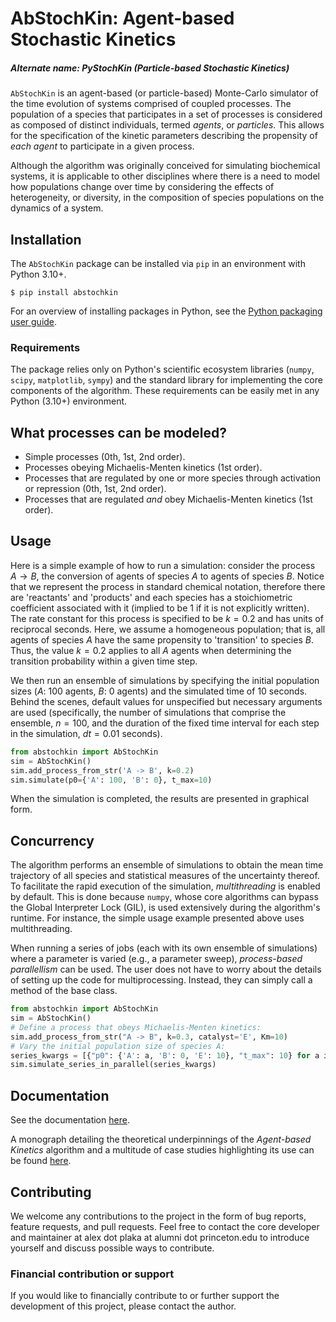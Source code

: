 # AbStochKin: Agent-based Stochastic Kinetics
##### Alternate name: PyStochKin (Particle-based Stochastic Kinetics)

`AbStochKin` is an agent-based (or particle-based) Monte-Carlo simulator of the time 
evolution of systems comprised of coupled processes. The population of a species 
that participates in a set of processes is considered as 
composed of distinct individuals, termed *agents*, or *particles*. 
This allows for the specification of the kinetic parameters describing 
the propensity of *each agent* to participate in a given process. 

Although the algorithm was originally conceived for simulating biochemical 
systems, it is applicable to other disciplines where there is a need to model 
how populations change over time by considering the effects of heterogeneity, 
or diversity, in the composition of species populations on the dynamics of a system.

## Installation
The `AbStochKin` package can be installed via `pip` in an environment with 
Python 3.10+. 
```
$ pip install abstochkin 
```
For an overview of installing packages in Python, see the 
[Python packaging user guide](https://packaging.python.org/en/latest/tutorials/installing-packages/).

### Requirements
The package relies only on Python's scientific ecosystem 
libraries (`numpy`, `scipy`, `matplotlib`, `sympy`) and 
the standard library for implementing the core components of the algorithm. 
These requirements can be easily met in any Python (3.10+) environment.

## What processes can be modeled?
- Simple processes (0th, 1st, 2nd order).
- Processes obeying Michaelis-Menten kinetics (1st order).
- Processes that are regulated by one or more species through activation or repression (0th, 1st, 2nd order).
- Processes that are regulated *and* obey Michaelis-Menten kinetics (1st order).

## Usage
Here is a simple example of how to run a simulation: consider the process 
$A \rightarrow B$, the conversion of agents of species $A$ to agents of species $B$. 
Notice that we represent the process in standard chemical notation, therefore 
there are 'reactants' and 'products' and each species has a stoichiometric 
coefficient associated with it (implied to be $1$ if it is not explicitly written). 
The rate constant for this process is specified to be $k=0.2$ and has units of 
reciprocal seconds. Here, we assume a homogeneous population; that is, all 
agents of species $A$ have the same propensity to 'transition' to species $B$. 
Thus, the value $k=0.2$ applies to all $A$ agents when determining the transition 
probability within a given time step.

We then run an ensemble of simulations by specifying the initial population 
sizes ($A$: $100$ agents, $B$: $0$ agents) and the simulated time of $10$ seconds. 
Behind the scenes, default values for unspecified but necessary arguments are used
(specifically, the number of simulations that comprise the ensemble, $n=100$, 
and the duration of the fixed time interval for each step in the simulation, 
$dt=0.01$ seconds).
```python
from abstochkin import AbStochKin
sim = AbStochKin()
sim.add_process_from_str('A -> B', k=0.2)
sim.simulate(p0={'A': 100, 'B': 0}, t_max=10)
```
When the simulation is completed, the results are presented in graphical form.

## Concurrency
The algorithm performs an ensemble of simulations to obtain the mean time 
trajectory of all species and statistical measures of the uncertainty thereof. 
To facilitate the rapid execution of the simulation, *multithreading* is enabled 
by default. This is done because `numpy`, whose core algorithms can bypass 
the Global Interpreter Lock (GIL), is used extensively during the algorithm's 
runtime. For instance, the simple usage example presented above uses 
multithreading.

When running a series of jobs (each with its own ensemble of simulations) 
where a parameter is varied (e.g., a parameter sweep), *process-based 
parallellism* can be used. The user does not have to worry about 
the details of setting up the code for multiprocessing. Instead, they can simply 
call a method of the base class.
```python
from abstochkin import AbStochKin
sim = AbStochKin()
# Define a process that obeys Michaelis-Menten kinetics:
sim.add_process_from_str("A -> B", k=0.3, catalyst='E', Km=10)
# Vary the initial population size of species A:
series_kwargs = [{"p0": {'A': a, 'B': 0, 'E': 10}, "t_max": 10} for a in range(40, 51)]
sim.simulate_series_in_parallel(series_kwargs)
```

## Documentation
See the documentation [here](alexplaka.github.io/AbStochKin).

A monograph detailing the theoretical underpinnings of the *Agent-based Kinetics* 
algorithm and a multitude of case studies highlighting its use can be found 
[here](/docs/Agent-basedKinetics_monograph.pdf).

## Contributing
We welcome any contributions to the project in the form of bug reports, 
feature requests, and pull requests. Feel free to contact the core developer 
and maintainer at alex dot plaka at alumni dot princeton.edu to introduce 
yourself and discuss possible ways to contribute.

### Financial contribution or support
If you would like to financially contribute to or further support 
the development of this project, please contact the author.


